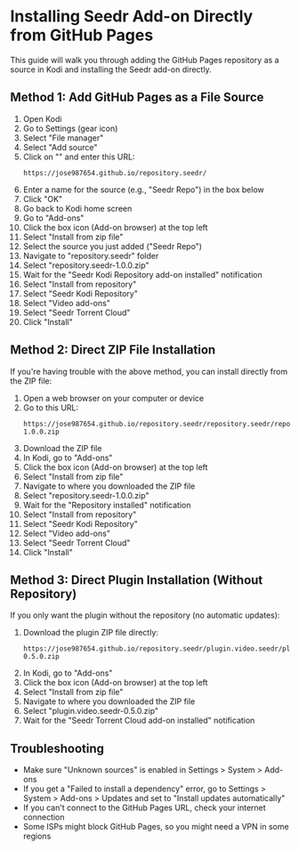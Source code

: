 # Installing Seedr Add-on Directly from GitHub Pages

This guide will walk you through adding the GitHub Pages repository as a source in Kodi and installing the Seedr add-on directly.

## Method 1: Add GitHub Pages as a File Source

1. Open Kodi
2. Go to Settings (gear icon)
3. Select "File manager"
4. Select "Add source"
5. Click on "<None>" and enter this URL:
   ```
   https://jose987654.github.io/repository.seedr/
   ```
6. Enter a name for the source (e.g., "Seedr Repo") in the box below
7. Click "OK"
8. Go back to Kodi home screen
9. Go to "Add-ons"
10. Click the box icon (Add-on browser) at the top left
11. Select "Install from zip file"
12. Select the source you just added ("Seedr Repo")
13. Navigate to "repository.seedr" folder
14. Select "repository.seedr-1.0.0.zip"
15. Wait for the "Seedr Kodi Repository add-on installed" notification
16. Select "Install from repository"
17. Select "Seedr Kodi Repository"
18. Select "Video add-ons"
19. Select "Seedr Torrent Cloud"
20. Click "Install"

## Method 2: Direct ZIP File Installation

If you're having trouble with the above method, you can install directly from the ZIP file:

1. Open a web browser on your computer or device
2. Go to this URL:
   ```
   https://jose987654.github.io/repository.seedr/repository.seedr/repository.seedr-1.0.0.zip
   ```
3. Download the ZIP file
4. In Kodi, go to "Add-ons"
5. Click the box icon (Add-on browser) at the top left
6. Select "Install from zip file"
7. Navigate to where you downloaded the ZIP file
8. Select "repository.seedr-1.0.0.zip"
9. Wait for the "Repository installed" notification
10. Select "Install from repository"
11. Select "Seedr Kodi Repository"
12. Select "Video add-ons"
13. Select "Seedr Torrent Cloud"
14. Click "Install"

## Method 3: Direct Plugin Installation (Without Repository)

If you only want the plugin without the repository (no automatic updates):

1. Download the plugin ZIP file directly:
   ```
   https://jose987654.github.io/repository.seedr/plugin.video.seedr/plugin.video.seedr-0.5.0.zip
   ```
2. In Kodi, go to "Add-ons"
3. Click the box icon (Add-on browser) at the top left
4. Select "Install from zip file"
5. Navigate to where you downloaded the ZIP file
6. Select "plugin.video.seedr-0.5.0.zip"
7. Wait for the "Seedr Torrent Cloud add-on installed" notification

## Troubleshooting

- Make sure "Unknown sources" is enabled in Settings > System > Add-ons
- If you get a "Failed to install a dependency" error, go to Settings > System > Add-ons > Updates and set to "Install updates automatically"
- If you can't connect to the GitHub Pages URL, check your internet connection
- Some ISPs might block GitHub Pages, so you might need a VPN in some regions
